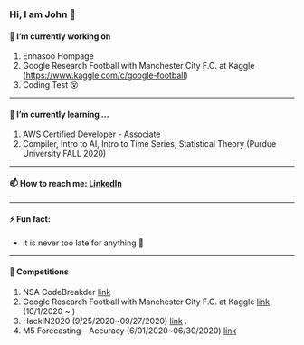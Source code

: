 ### Hi, I am John 👋

 #### 🔭 I’m currently working on 
 1. Enhasoo Hompage
 1. Google Research Football with Manchester City F.C. at Kaggle (https://www.kaggle.com/c/google-football)
 1. Coding Test :dizzy_face:
____
 #### 🌱 I’m currently learning ...
 1. AWS Certified Developer - Associate
 1. Compiler, Intro to AI, Intro to Time Series, Statistical Theory (Purdue University FALL 2020)
____
 #### 📫 How to reach me: [LinkedIn](https://www.linkedin.com/in/keun-jun-park-24b280b5/)
____
 #### ⚡ Fun fact: 
 * it is never too late for anything :raised_hands:
 ____
 #### 🚩 Competitions
 1. NSA CodeBreakder [link](https://codebreaker.ltsnet.net/home) 
 1. Google Research Football with Manchester City F.C. at Kaggle [link](https://www.kaggle.com/c/google-football) (10/1/2020 ~ )
 1. HackIN2020 (9/25/2020~09/27/2020) [link](https://hackin2020.ctfd.io/rulestc) <!-- 20th out of 30 -->.
 1. M5 Forecasting - Accuracy (6/01/2020~06/30/2020) [link](https://www.kaggle.com/c/m5-forecasting-accuracy/overview/description) <!-- 2508th out of 5508 -->
<!--
**keunjunpark/keunjunpark** is a ✨ _special_ ✨ repository because its `README.md` (this file) appears on your GitHub profile.

Here are some ideas to get you started:

- 🔭 I’m currently working on ...
- 🌱 I’m currently learning ...
- 👯 I’m looking to collaborate on ...
- 🤔 I’m looking for help with ...
- 💬 Ask me about ...
- 📫 How to reach me: ...
- 😄 Pronouns: ...
- ⚡ Fun fact: ...
-->
